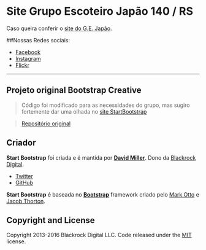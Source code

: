 # Site Grupo Escoteiro Japão 140 / RS
Caso queira conferir o [site do G.E. Japão]().

##Nossas Redes sociais:
* [Facebook](http://fb.me/gejapao/)
* [Instagram](http://instagr.am/gejapao/)
* [Flickr](http://flic.kr/gejapao/)

---
## Projeto original Bootstrap Creative
>Código foi modificado para as necessidades do grupo, mas sugiro fortemente dar uma olhada no [site StartBootstrap](http://startbootstrap.com/template-overviews/creative/)

>[Repositório original](https://github.com/BlackrockDigital/startbootstrap-creative)

## Criador
**Start Bootstrap** foi criada e é mantida por **[David Miller](http://davidmiller.io/)**. Dono da [Blackrock Digital](http://blackrockdigital.io/).

* [Twitter](https://twitter.com/davidmillerskt)
* [GitHub](https://github.com/davidtmiller)

**Start Bootstrap** é baseada no **[Bootstrap](https://getbootstrap.com/)** framework criado pelo [Mark Otto](https://twitter.com/mdo) e [Jacob Thorton](https://twitter.com/fat).

## Copyright and License
Copyright 2013-2016 Blackrock Digital LLC. Code released under the [MIT](https://github.com/BlackrockDigital/startbootstrap-creative/blob/gh-pages/LICENSE) license.
